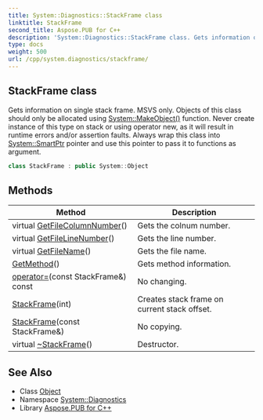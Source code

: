```yaml
---
title: System::Diagnostics::StackFrame class
linktitle: StackFrame
second_title: Aspose.PUB for C++
description: 'System::Diagnostics::StackFrame class. Gets information on single stack frame. MSVS only. Objects of this class should only be allocated using System::MakeObject() function. Never create instance of this type on stack or using operator new, as it will result in runtime errors and/or assertion faults. Always wrap this class into System::SmartPtr pointer and use this pointer to pass it to functions as argument in C++.'
type: docs
weight: 500
url: /cpp/system.diagnostics/stackframe/
---
```

## StackFrame class


Gets information on single stack frame. MSVS only. Objects of this class should only be allocated using [System::MakeObject()](../../system/makeobject/) function. Never create instance of this type on stack or using operator new, as it will result in runtime errors and/or assertion faults. Always wrap this class into [System::SmartPtr](../../system/smartptr/) pointer and use this pointer to pass it to functions as argument.

```cpp
class StackFrame : public System::Object
```

## Methods

| Method | Description |
| --- | --- |
| virtual [GetFileColumnNumber](./getfilecolumnnumber/)() | Gets the colnum number. |
| virtual [GetFileLineNumber](./getfilelinenumber/)() | Gets the line number. |
| virtual [GetFileName](./getfilename/)() | Gets the file name. |
| [GetMethod](./getmethod/)() | Gets method information. |
| [operator=](./operator=/)(const StackFrame\&) const | No changing. |
| [StackFrame](./stackframe/)(int) | Creates stack frame on current stack offset. |
| [StackFrame](./stackframe/)(const StackFrame\&) | No copying. |
| virtual [~StackFrame](./~stackframe/)() | Destructor. |
## See Also

* Class [Object](../../system/object/)
* Namespace [System::Diagnostics](../)
* Library [Aspose.PUB for C++](../../)
